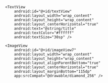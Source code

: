 <?xml version="1.0" encoding="utf-8"?>
<RelativeLayout xmlns:android="http://schemas.android.com/apk/res/android"
    xmlns:app="http://schemas.android.com/apk/res-auto"
    xmlns:tools="http://schemas.android.com/tools"
    android:id="@+id/activity_main"
    android:layout_width="match_parent"
    android:layout_height="match_parent"
    android:background="@android:color/holo_blue_bright"
    android:paddingBottom="16dp"
    android:paddingLeft="16dp"
    android:paddingRight="16dp"
    android:paddingTop="16dp"
    tools:context=".MainActivity">

    <TextView
        android:id="@+id/textView"
        android:layout_width="wrap_content"
        android:layout_height="wrap_content"
        android:layout_centerHorizontal="true"
        android:text="@string/title"
        android:textColor="#ffffff"
        android:textSize="30sp" />

    <ImageView
        android:id="@+id/imageView7"
        android:layout_width="wrap_content"
        android:layout_height="wrap_content"
        android:layout_alignParentBottom="true"
        android:layout_centerHorizontal="true"
        android:layout_marginBottom="115dp"
        app:srcCompat="@drawable/diamond_256" />

</RelativeLayout>
